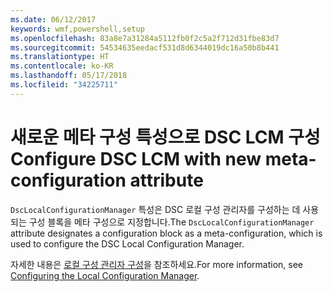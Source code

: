 ```yaml
---
ms.date: 06/12/2017
keywords: wmf,powershell,setup
ms.openlocfilehash: 83a8e7a31284a5112fb0f2c5a2f712d31fbe83d7
ms.sourcegitcommit: 54534635eedacf531d8d6344019dc16a50b8b441
ms.translationtype: HT
ms.contentlocale: ko-KR
ms.lasthandoff: 05/17/2018
ms.locfileid: "34225711"
---
```

# <a name="configure-dsc-lcm-with-new-meta-configuration-attribute"></a><span data-ttu-id="031d7-102">새로운 메타 구성 특성으로 DSC LCM 구성</span><span class="sxs-lookup"><span data-stu-id="031d7-102">Configure DSC LCM with new meta-configuration attribute</span></span>

<span data-ttu-id="031d7-103">`DscLocalConfigurationManager` 특성은 DSC 로컬 구성 관리자를 구성하는 데 사용되는 구성 블록을 메타 구성으로 지정합니다.</span><span class="sxs-lookup"><span data-stu-id="031d7-103">The `DscLocalConfigurationManager` attribute designates a configuration block as a meta-configuration, which is used to configure the DSC Local Configuration Manager.</span></span>

<span data-ttu-id="031d7-104">자세한 내용은 [로컬 구성 관리자 구성](https://msdn.microsoft.com/powershell/dsc/metaconfig)을 참조하세요.</span><span class="sxs-lookup"><span data-stu-id="031d7-104">For more information, see [Configuring the Local Configuration Manager](https://msdn.microsoft.com/powershell/dsc/metaconfig).</span></span>
